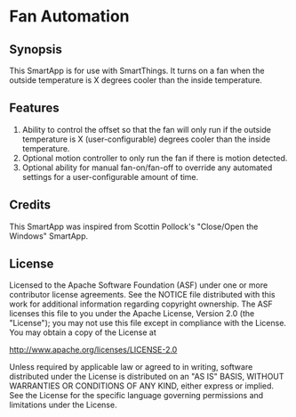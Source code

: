# Fan Automation

## Synopsis
This SmartApp is for use with SmartThings.   It turns on a fan when the outside temperature is X degrees cooler than the inside temperature.

## Features
1) Ability to control the offset so that the fan will only run if the outside temperature is X (user-configurable) degrees cooler than the inside temperature.
2) Optional motion controller to only run the fan if there is motion detected.
3) Optional ability for manual fan-on/fan-off to override any automated settings for a user-configurable amount of time.

## Credits
This SmartApp was inspired from Scottin Pollock's "Close/Open the Windows" SmartApp.


## License
Licensed to the Apache Software Foundation (ASF) under one
or more contributor license agreements. See the NOTICE file
distributed with this work for additional information
regarding copyright ownership. The ASF licenses this file
to you under the Apache License, Version 2.0 (the
"License"); you may not use this file except in compliance
with the License. You may obtain a copy of the License at

  http://www.apache.org/licenses/LICENSE-2.0

Unless required by applicable law or agreed to in writing,
software distributed under the License is distributed on an
"AS IS" BASIS, WITHOUT WARRANTIES OR CONDITIONS OF ANY
KIND, either express or implied. See the License for the
specific language governing permissions and limitations
under the License.
